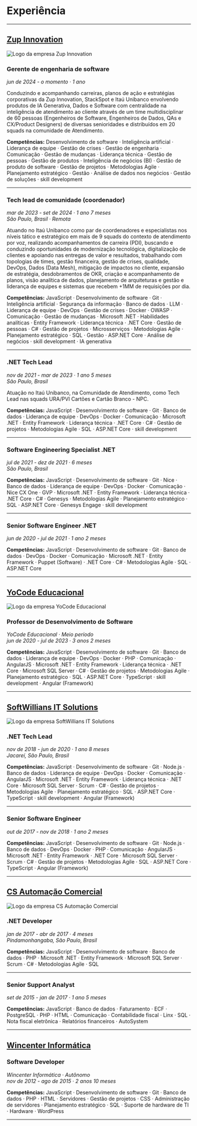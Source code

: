 # Experiência

---

## [Zup Innovation](https://www.linkedin.com/company/1407682/)
![Logo da empresa Zup Innovation](https://media.licdn.com/dms/image/v2/D4D0BAQGwhrn49xXUiw/company-logo_100_100/company-logo_100_100/0/1684433959108/zupinnovation_logo?e=1752105600&v=beta&t=6NzDeAZr9NffZLQSdQcUVl8z4RQgQDMNJycsDwIuPdI)

### Gerente de engenharia de software
_jun de 2024 - o momento · 1 ano_

Conduzindo e acompanhando carreiras, planos de ação e estratégias corporativas da Zup Innovation, StackSpot e Itaú Unibanco envolvendo produtos de IA Generativa, Dados e Software com centralidade na inteligência de atendimento ao cliente através de um time multidisciplinar de 60 pessoas (Engenheiros de Software, Engenheiros de Dados, QAs e CX/Product Designers) de diversas senioridades e distribuídos em 20 squads na comunidade de Atendimento.

**Competências:** Desenvolvimento de software · Inteligência artificial · Liderança de equipe · Gestão de crises · Gestão de engenharia · Comunicação · Gestão de mudanças · Liderança técnica · Gestão de pessoas · Gestão de produtos · Inteligência de negócios (BI) · Gestão de produto de software · Gestão de projetos · Metodologias Agile · Planejamento estratégico · Gestão · Análise de dados nos negócios · Gestão de soluções · skill development

---

### Tech lead de comunidade (coordenador)
_mar de 2023 - set de 2024 · 1 ano 7 meses_  
_São Paulo, Brasil · Remota_

Atuando no Itaú Unibanco como par de coordenadores e especialistas nos níveis tático e estratégico em mais de 9 squads do contexto de atendimento por voz, realizando acompanhamentos de carreira (PDI), buscando e conduzindo oportunidades de modernização tecnológica, digitalização de clientes e apoiando nas entregas de valor e resultados, trabalhando com topologias de times, gestão financeira, gestão de crises, qualidade, DevOps, Dados (Data Mesh), mitigação de impactos no cliente, expansão de estratégia, desdobramentos de OKR, criação e acompanhamento de planos, visão analítica de dados, planejamento de arquiteturas e gestão e liderança de equipes e sistemas que recebem +1MM de requisições por dia.

**Competências:** JavaScript · Desenvolvimento de software · Git · Inteligência artificial · Segurança da informação · Banco de dados · LLM · Liderança de equipe · DevOps · Gestão de crises · Docker · OWASP · Comunicação · Gestão de mudanças · Microsoft .NET · Habilidades analíticas · Entity Framework · Liderança técnica · .NET Core · Gestão de pessoas · C# · Gestão de projetos · Microsserviços · Metodologias Agile · Planejamento estratégico · SQL · Gestão · ASP.NET Core · Análise de negócios · skill development · IA generativa

---

### .NET Tech Lead
_nov de 2021 - mar de 2023 · 1 ano 5 meses_  
_São Paulo, Brasil_

Atuação no Itaú Unibanco, na Comunidade de Atendimento, como Tech Lead nas squads URA/PVI Cartões e Cartão Branco - NPC.

**Competências:** JavaScript · Desenvolvimento de software · Git · Banco de dados · Liderança de equipe · DevOps · Docker · Comunicação · Microsoft .NET · Entity Framework · Liderança técnica · .NET Core · C# · Gestão de projetos · Metodologias Agile · SQL · ASP.NET Core · skill development

---

### Software Engineering Specialist .NET
_jul de 2021 - dez de 2021 · 6 meses_  
_São Paulo, Brasil_

**Competências:** JavaScript · Desenvolvimento de software · Git · Nice · Banco de dados · Liderança de equipe · DevOps · Docker · Comunicação · Nice CX One · GVP · Microsoft .NET · Entity Framework · Liderança técnica · .NET Core · C# · Genesys · Metodologias Agile · Planejamento estratégico · SQL · ASP.NET Core · Genesys Engage · skill development

---

### Senior Software Engineer .NET
_jun de 2020 - jul de 2021 · 1 ano 2 meses_

**Competências:** JavaScript · Desenvolvimento de software · Git · Banco de dados · DevOps · Docker · Comunicação · Microsoft .NET · Entity Framework · Puppet (Software) · .NET Core · C# · Metodologias Agile · SQL · ASP.NET Core

---

## [YoCode Educacional](https://www.linkedin.com/company/68730718/)
![Logo da empresa YoCode Educacional](https://media.licdn.com/dms/image/v2/C4E0BAQHmSecTZqL4ww/company-logo_100_100/company-logo_100_100/0/1630612195972?e=1752105600&v=beta&t=ynJzSeeGcuP2vijgbGBohnTQqNPVFdjhSG46ghEMAhc)

### Professor de Desenvolvimento de Software
_YoCode Educacional · Meio período_  
_jun de 2020 - jul de 2023 · 3 anos 2 meses_

**Competências:** JavaScript · Desenvolvimento de software · Git · Banco de dados · Liderança de equipe · DevOps · Docker · PHP · Comunicação · AngularJS · Microsoft .NET · Entity Framework · Liderança técnica · .NET Core · Microsoft SQL Server · C# · Gestão de projetos · Metodologias Agile · Planejamento estratégico · SQL · ASP.NET Core · TypeScript · skill development · Angular (Framework)

---

## [SoftWillians IT Solutions](https://www.linkedin.com/company/9323251/)
![Logo da empresa SoftWillians IT Solutions](https://media.licdn.com/dms/image/v2/C4E0BAQFwd65QxKxkVQ/company-logo_100_100/company-logo_100_100/0/1630606333203/softwillians_logo?e=1752105600&v=beta&t=-2dWwV-VBdyg_xhl6mJuMViItgmkorWl1LhBg4EZZV8)

### .NET Tech Lead
_nov de 2018 - jun de 2020 · 1 ano 8 meses_  
_Jacareí, São Paulo, Brasil_

**Competências:** JavaScript · Desenvolvimento de software · Git · Node.js · Banco de dados · Liderança de equipe · DevOps · Docker · Comunicação · AngularJS · Microsoft .NET · Entity Framework · Liderança técnica · .NET Core · Microsoft SQL Server · Scrum · C# · Gestão de projetos · Metodologias Agile · Planejamento estratégico · SQL · ASP.NET Core · TypeScript · skill development · Angular (Framework)

---

### Senior Software Engineer
_out de 2017 - nov de 2018 · 1 ano 2 meses_

**Competências:** JavaScript · Desenvolvimento de software · Git · Node.js · Banco de dados · DevOps · Docker · PHP · Comunicação · AngularJS · Microsoft .NET · Entity Framework · .NET Core · Microsoft SQL Server · Scrum · C# · Gestão de projetos · Metodologias Agile · SQL · ASP.NET Core · TypeScript · Angular (Framework)

---

## [CS Automação Comercial](https://www.linkedin.com/company/10909188/)
![Logo da empresa CS Automação Comercial](https://media.licdn.com/dms/image/v2/D4D0BAQHO6CZd8iulLA/company-logo_100_100/company-logo_100_100/0/1706712353390/cs_automao_comercial_logo?e=1752105600&v=beta&t=5rwkvFWrUvIZ0p_MrWxUqsKrzNSlAqiwZoqUS7TTK3g)

### .NET Developer
_jan de 2017 - abr de 2017 · 4 meses_  
_Pindamonhangaba, São Paulo, Brasil_

**Competências:** JavaScript · Desenvolvimento de software · Banco de dados · PHP · Microsoft .NET · Entity Framework · Microsoft SQL Server · Scrum · C# · Metodologias Agile · SQL

---

### Senior Support Analyst
_set de 2015 - jan de 2017 · 1 ano 5 meses_

**Competências:** JavaScript · Banco de dados · Faturamento · ECF · PostgreSQL · PHP · HTML · Comunicação · Contabilidade fiscal · Linx · SQL · Nota fiscal eletrônica · Relatórios financeiros · AutoSystem

---

## [Wincenter Informática](https://www.linkedin.com/search/results/all/?keywords=Wincenter+Inform%C3%A1tica)

### Software Developer
_Wincenter Informática · Autônomo_  
_nov de 2012 - ago de 2015 · 2 anos 10 meses_

**Competências:** JavaScript · Desenvolvimento de software · Git · Banco de dados · PHP · HTML · Servidores · Gestão de projetos · CSS · Administração de servidores · Planejamento estratégico · SQL · Suporte de hardware de TI · Hardware · WordPress

---
